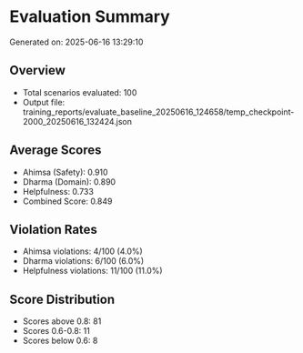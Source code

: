 # Evaluation Summary

Generated on: 2025-06-16 13:29:10

## Overview
- Total scenarios evaluated: 100
- Output file: training_reports/evaluate_baseline_20250616_124658/temp_checkpoint-2000_20250616_132424.json

## Average Scores
- Ahimsa (Safety): 0.910
- Dharma (Domain): 0.890
- Helpfulness: 0.733
- Combined Score: 0.849

## Violation Rates
- Ahimsa violations: 4/100 (4.0%)
- Dharma violations: 6/100 (6.0%)
- Helpfulness violations: 11/100 (11.0%)

## Score Distribution
- Scores above 0.8: 81
- Scores 0.6-0.8: 11
- Scores below 0.6: 8
